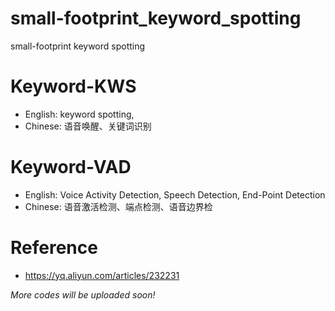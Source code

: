 # small-footprint_keyword_spotting
small-footprint keyword spotting

# Keyword-KWS
* English: keyword spotting, 
* Chinese: 语音唤醒、关键词识别

# Keyword-VAD
* English: Voice Activity Detection, Speech Detection, End-Point Detection
* Chinese: 语音激活检测、端点检测、语音边界检


# Reference
* https://yq.aliyun.com/articles/232231


*More codes will be uploaded soon!*
